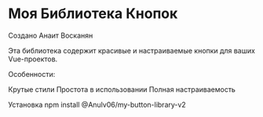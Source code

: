 # Моя Библиотека Кнопок
Создано Анаит Восканян 

Эта библиотека содержит красивые и настраиваемые кнопки для ваших Vue-проектов.

Особенности:

Крутые стили
Простота в использовании
Полная настраиваемость

Установка
npm install @Anulv06/my-button-library-v2
